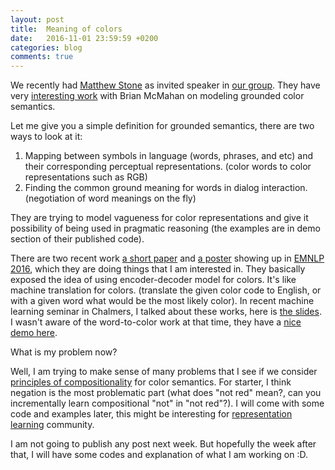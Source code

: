 ```yaml
---
layout: post
title:  Meaning of colors
date:   2016-11-01 23:59:59 +0200
categories: blog
comments: true
---
```


We recently had [Matthew Stone](http://clasp.gu.se/news-events/e/?eventId=7248779128) as invited speaker in [our group](http://clasp.gu.se/). They have very [interesting work](http://mcmahan.io/lux/) with Brian McMahan on modeling grounded color semantics.

Let me give you a simple definition for grounded semantics, there are two ways to look at it:

1. Mapping between symbols in language (words, phrases, and etc) and their corresponding perceptual representations. (color words to color representations such as RGB)
2. Finding the common ground meaning for words in dialog interaction. (negotiation of word meanings on the fly)

They are trying to model vagueness for color representations and give it possibility of being used in pragmatic reasoning (the examples are in demo section of their published code).

There are two recent work [a short paper](https://arxiv.org/abs/1606.03821) and [a poster](https://arxiv.org/abs/1609.08777) showing up in [EMNLP 2016](http://www.emnlp2016.net/program/program.html), which they are doing things that I am interested in. They basically exposed the idea of using encoder-decoder model for colors. It's like machine translation for colors. (translate the given color code to English, or with a given word what would be the most likely color). In recent machine learning seminar in Chalmers, I talked about these works, here is [the slides](https://docs.google.com/presentation/d/1esqSjNuwp3fmjjdOIZl8blUkB6-wdSNKqXzjd6YhZMQ). I wasn't aware of the word-to-color work at that time, they have a [nice demo here](http://colorlab.us/).

What is my problem now?

Well, I am trying to make sense of many problems that I see if we consider [principles of compositionality](http://plato.stanford.edu/entries/compositionality/) for color semantics. For starter, I think negation is the most problematic part (what does "not red" mean?, can you incrementally learn compositional "not" in "not red"?). I will come with some code and examples later, this might be interesting for [representation learning](https://en.wikipedia.org/wiki/Feature_learning) community.

I am not going to publish any post next week. But hopefully the week after that, I will have some codes and explanation of what I am working on :D.
